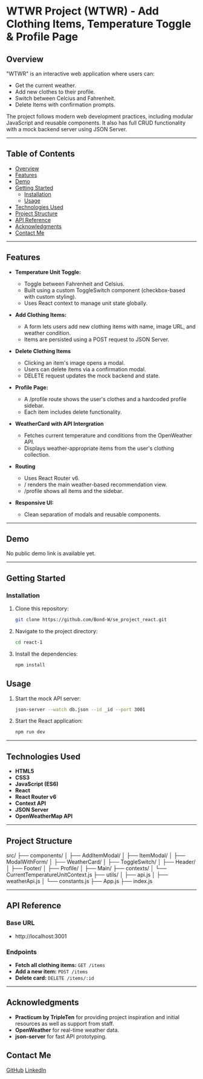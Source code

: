 # WTWR Project (WTWR) - Add Clothing Items, Temperature Toggle & Profile Page

## Overview
"WTWR" is an interactive web application where users can:
- Get the current weather.
- Add new clothes to their profile.
- Switch between Celcius and Fahrenheit.
- Delete Items with confirmation prompts.

The project follows modern web development practices, including modular JavaScript and reusable components. It also has full CRUD functionality with a mock backend server using JSON Server.

---



## Table of Contents

* [Overview](#overview)
* [Features](features)
* [Demo](#demo)
* [Getting Started](#getting-started)
  - [Installation](#installation)
  - [Usage](#usage)
* [Technologies Used](#technologies-used)
* [Project Structure](#project-structure)
* [API Reference](#api-reference)
* [Acknowledgments](#acknowledgments)
* [Contact Me](#contact-me)

---



## Features
- **Temperature Unit Toggle:**
  - Toggle between Fahrenheit and Celsius.
  - Built using a custom ToggleSwitch component (checkbox-based with custom styling).
  - Uses React context to manage unit state globally.

- **Add Clothing Items:**
  - A form lets users add new clothing items with name, image URL, and weather condition.
  - Items are persisted using a POST request to JSON Server.

- **Delete Clothing Items**
  - Clicking an item's image opens a modal.
  - Users can delete items via a confirmation modal.
  - DELETE request updates the mock backend and state.

- **Profile Page:**
  - A /profile route shows the user's clothes and a hardcoded profile sidebar.
  - Each item includes delete functionality.

- **WeatherCard with API Intergration**
  - Fetches current temperature and conditions from the OpenWeather API.
  - Displays weather-appropriate items from the user's clothing collection.

- **Routing**
  - Uses React Router v6.
  - / renders the main weather-based recommendation view.
  - /profile shows all items and the sidebar.

- **Responsive UI:**
  - Clean separation of modals and reusable components.

---

## Demo
No public demo link is available yet.


---

## Getting Started

### Installation
1. Clone this repository:
   ```bash
   git clone https://github.com/Bond-W/se_project_react.git

2. Navigate to the project directory:
   ```bash
   cd react-1

3. Install the dependencies:
   ```bash
   npm install

## Usage
1. Start the mock API server:
   ```bash
   json-server --watch db.json --id _id --port 3001

2. Start the React application:
   ```bash
   npm run dev


---

## Technologies Used
- **HTML5** 
- **CSS3** 
- **JavaScript (ES6)** 
- **React**
- **React Router v6** 
- **Context API** 
- **JSON Server**
- **OpenWeatherMap API**

---

## Project Structure
src/
├── components/
│   ├── AddItemModal/
│   ├── ItemModal/
│   ├── ModalWithForm/
│   ├── WeatherCard/
│   ├── ToggleSwitch/
│   ├── Header/
│   ├── Footer/
│   ├── Profile/
│   ├── Main/
├── contexts/
│   └── CurrentTemperatureUnitContext.js
├── utils/
│   ├── api.js
│   ├── weatherApi.js
│   └── constants.js
├── App.js
├── index.js

---

## API Reference

### Base URL
- http://localhost:3001

### Endpoints 
- **Fetch all clothing items:** `GET /items`
- **Add a new item:** `POST /items`
- **Delete card:** `DELETE /items/:id`

---

## Acknowledgments
- **Practicum by TripleTen** for providing project inspiration and initial resources as well as support from staff.
- **OpenWeather** for real-time weather data.
- **json-server** for fast API prototyping.

## Contact Me
[GitHub](https://github.com/)
[LinkedIn](www.linkedin.com/in/bondawyatt)